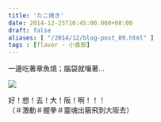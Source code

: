 ```yaml
---
title: 'たこ焼き'
date: 2014-12-25T16:45:00.000+08:00
draft: false
aliases: [ "/2014/12/blog-post_89.html" ]
tags : [flavor - 小食部]
---
```


一邊吃著章魚燒；腦袋就嚷著...  

[![](https://farm8.staticflickr.com/7582/16042556366_dd1b709f35_z.jpg)](https://farm8.staticflickr.com/7582/16042556366_dd1b709f35_z.jpg)

好！想！去！大！阪！啊！！！  
（＃激動＃握拳＃靈魂出竅飛到大阪去）